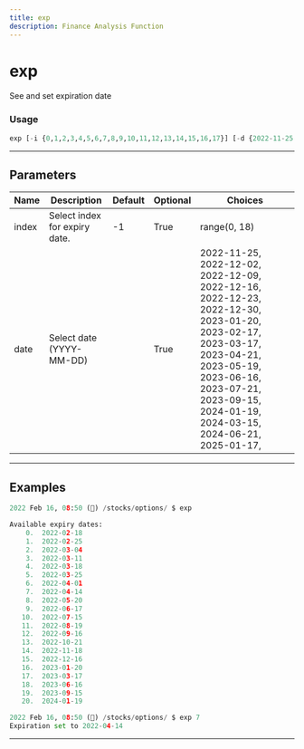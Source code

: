 ```yaml
---
title: exp
description: Finance Analysis Function
---
```


# exp

See and set expiration date

### Usage

```python
exp [-i {0,1,2,3,4,5,6,7,8,9,10,11,12,13,14,15,16,17}] [-d {2022-11-25,2022-12-02,2022-12-09,2022-12-16,2022-12-23,2022-12-30,2023-01-20,2023-02-17,2023-03-17,2023-04-21,2023-05-19,2023-06-16,2023-07-21,2023-09-15,2024-01-19,2024-03-15,2024-06-21,2025-01-17,}]
```

---

## Parameters

| Name | Description | Default | Optional | Choices |
| ---- | ----------- | ------- | -------- | ------- |
| index | Select index for expiry date. | -1 | True | range(0, 18) |
| date | Select date (YYYY-MM-DD) |  | True | 2022-11-25, 2022-12-02, 2022-12-09, 2022-12-16, 2022-12-23, 2022-12-30, 2023-01-20, 2023-02-17, 2023-03-17, 2023-04-21, 2023-05-19, 2023-06-16, 2023-07-21, 2023-09-15, 2024-01-19, 2024-03-15, 2024-06-21, 2025-01-17,  |


---

## Examples

```python
2022 Feb 16, 08:50 (🦋) /stocks/options/ $ exp

Available expiry dates:
    0.  2022-02-18
    1.  2022-02-25
    2.  2022-03-04
    3.  2022-03-11
    4.  2022-03-18
    5.  2022-03-25
    6.  2022-04-01
    7.  2022-04-14
    8.  2022-05-20
    9.  2022-06-17
   10.  2022-07-15
   11.  2022-08-19
   12.  2022-09-16
   13.  2022-10-21
   14.  2022-11-18
   15.  2022-12-16
   16.  2023-01-20
   17.  2023-03-17
   18.  2023-06-16
   19.  2023-09-15
   20.  2024-01-19

2022 Feb 16, 08:50 (🦋) /stocks/options/ $ exp 7
Expiration set to 2022-04-14
```
---
